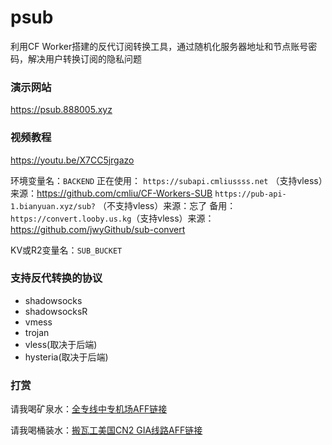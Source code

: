 # psub
利用CF Worker搭建的反代订阅转换工具，通过随机化服务器地址和节点账号密码，解决用户转换订阅的隐私问题

### 演示网站
https://psub.888005.xyz

### 视频教程
https://youtu.be/X7CC5jrgazo

环境变量名：`BACKEND`
正在使用：
`https://subapi.cmliussss.net` （支持vless）来源：https://github.com/cmliu/CF-Workers-SUB
`https://pub-api-1.bianyuan.xyz/sub?` （不支持vless）来源：忘了
备用：`https://convert.looby.us.kg`（支持vless）来源：https://github.com/jwyGithub/sub-convert

KV或R2变量名：`SUB_BUCKET`


### 支持反代转换的协议
 - shadowsocks
 - shadowsocksR
 - vmess
 - trojan
 - vless(取决于后端)
 - hysteria(取决于后端)

### 打赏
请我喝矿泉水：[全专线中专机场AFF链接](http://b.880805.xyz/)

请我喝桶装水：[搬瓦工美国CN2 GIA线路AFF链接](https://bwg.880805.xyz/)
